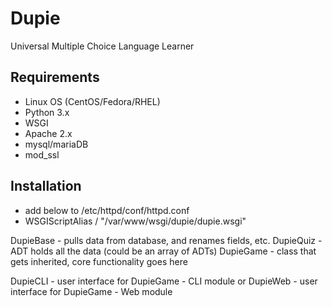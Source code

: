 # Dupie
Universal Multiple Choice Language Learner


## Requirements
 - Linux OS (CentOS/Fedora/RHEL)
 - Python 3.x
 - WSGI
 - Apache 2.x
 - mysql/mariaDB
 - mod_ssl


## Installation
 * add below to /etc/httpd/conf/httpd.conf
 * WSGIScriptAlias / "/var/www/wsgi/dupie/dupie.wsgi"


DupieBase - pulls data from database, and renames fields, etc.
DupieQuiz - ADT holds all the data (could be an array of ADTs)
DupieGame - class that gets inherited, core functionality goes here

DupieCLI - user interface for DupieGame - CLI module
or
DupieWeb - user interface for DupieGame - Web module